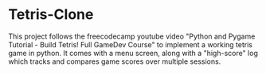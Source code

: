 # Tetris-Clone

This project follows the freecodecamp youtube video "Python and Pygame Tutorial - Build Tetris! Full GameDev Course" to implement a working tetris game in python.
It comes with a menu screen, along with a "high-score" log which tracks and compares game scores over multiple sessions. 
